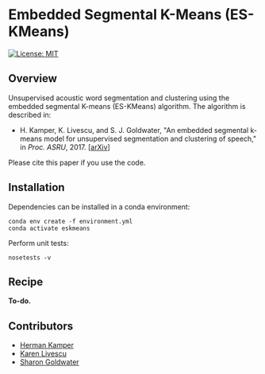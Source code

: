 Embedded Segmental K-Means (ES-KMeans)
======================================

[![License: MIT](https://img.shields.io/badge/License-MIT-blue.svg)](https://github.com/kamperh/eskmeans/blob/master/license.md)


Overview
--------
Unsupervised acoustic word segmentation and clustering using the embedded
segmental K-means (ES-KMeans) algorithm. The algorithm is described in:

- H. Kamper, K. Livescu, and S. J. Goldwater, "An embedded segmental k-means
  model for unsupervised segmentation and clustering of speech," in *Proc.
  ASRU*, 2017. [[arXiv](https://arxiv.org/abs/1703.08135)]

Please cite this paper if you use the code.


Installation
------------
Dependencies can be installed in a conda environment:

    conda env create -f environment.yml
    conda activate eskmeans

Perform unit tests:

    nosetests -v


Recipe
------
**To-do.**



Contributors
------------
- [Herman Kamper](http://www.kamperh.com/)
- [Karen Livescu](http://ttic.uchicago.edu/~klivescu/)
- [Sharon Goldwater](http://homepages.inf.ed.ac.uk/sgwater/)
